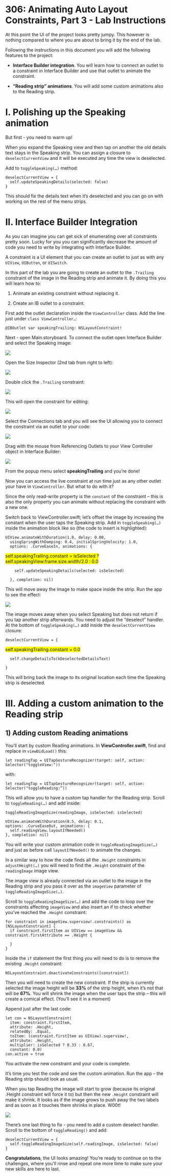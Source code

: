 # 306: Animating Auto Layout Constraints, Part 3 - Lab Instructions

At this point the UI of the project looks pretty jumpy. This however is nothing compared to where you are about to bring it by the end of the lab.

Following the instructions in this document you will add the following features to the project:

 * **Interface Builder integration**. You will learn how to connect an outlet to a constraint in Interface Builder and use that outlet to animate the constraint.

 * **”Reading strip” animations**. You will add some custom animations also to the Reading strip.

# I. Polishing up the Speaking animation

But first - you need to warm up!

When you expand the Speaking view and then tap on another the old details text stays in the Speaking strip. You can assign a closure to `deselectCurrentView` and it will be executed any time the view is deselected. 

Add to `toggleSpeaking(…)` method:

    deselectCurrentView = {
      self.updateSpeakingDetails(selected: false)
    }

This should fix the details text when it’s deselected and you can go on with working on the rest of the menu strips.

# II. Interface Builder Integration

As you can imagine you can get sick of enumerating over all constraints pretty soon. Lucky for you you can significantly decrease the amount of code you need to write by integrating with Interface Builder.

A constraint is a UI element that you can create an outlet to just as with any `UIView`, `UIButton`, or `UISwitch`.

In this part of the lab you are going to create an outlet to the `.Trailing` constraint of the image in the Reading strip and animate it. By doing this you will learn how to:

1. Animate an existing constraint without replacing it.

2. Create an IB outlet to a constraint.

First add the outlet declaration inside the `ViewController` class. Add the line just under `class ViewController…`:

    @IBOutlet var speakingTrailing: NSLayoutConstraint!

Next - open Main.storyboard. To connect the outlet open Interface Builder and select the Speaking image:

![](./3-LabImages/ib1.png)

Open the Size Inspector (2nd tab from right to left):

![](./3-LabImages/ib2.png)

Double click the `.Trailing` constraint:

![](./3-LabImages/ib3.png)

This will open the constraint for editing:

![](./3-LabImages/ib4.png)

Select the Connections tab and you will see the UI allowing you to connect the constraint via an outlet to your code:

![](./3-LabImages/ib5.png)

Drag with the mouse from Referencing Outlets to your View Controller object in Interface Builder:

![](./3-LabImages/ib6.png)

From the popup menu select **speakingTrailing** and you’re done!

Now you can access the live constraint at run time just as any other outlet your have in `ViewController`. But what to do with it?

Since the only read-write property is the `constant` of the constraint – this is also the only property you can animate without replacing the constraint with a new one.

Switch back to ViewController.swift; let’s offset the image by increasing the constant when the user taps the Speaking strip. Add in `toggleSpeaking(…)` inside the animation block like so (the code to insert is highlighted):

    UIView.animateWithDuration(1.0, delay: 0.00,
      usingSpringWithDamping: 0.4, initialSpringVelocity: 1.0,
      options: .CurveEaseIn, animations: {
        

<span style='background:yellow'>self.speakingTrailing.constant = isSelected ? self.speakingView.frame.size.width/2.0 : 0.0</span>

        self.updateSpeakingDetails(selected: isSelected)
        
      }, completion: nil)


This will move away the image to make space inside the strip. Run the app to see the effect:

![](./3-LabImages/ib7.png)

The image moves away when you select Speaking but does not return if you tap another strip afterwards. You need to adjust the “deselect” handler. At the bottom of `toggleSpeaking(…)` add inside the `deselectCurrentView` closure:

    deselectCurrentView = {

<span style='background:yellow'>self.speakingTrailing.constant = 0.0</span>

      self.changeDetailsTo(kDeselectedDetailsText)

    }

This will bring back the image to its original location each time the Speaking strip is deselected.

# III. Adding a custom animation to the Reading strip

## 1) Adding custom Reading animations

You’ll start by custom Reading animations. In **ViewController.swift**, find and replace in `viewDidLoad()` this:

    let readingTap = UITapGestureRecognizer(target: self, action: Selector("toggleView:"))

with:

    let readingTap = UITapGestureRecognizer(target: self, action: Selector("toggleReading:”))

This will allow you to have a custom tap handler for the Reading strip. Scroll to `toggleReading(…)` and add inside:

    toggleReadingImageSize(readingImage, isSelected: isSelected)

    UIView.animateWithDuration(0.5, delay: 0.1, 
    options: .CurveEaseOut, animations: {
      self.readingView.layoutIfNeeded()
    }, completion: nil)

You will write your custom animation code in `toggleReadingImageSize(…)` and just as before call `layoutIfNeeded()` to animate the changes.

In a similar way to how the code finds all the `.Height` constraints in `adjustHeight(…)` you will need to find the `.Height` constraint of the `readingImage` image view.

The image view is already connected via an outlet to the image in the Reading strip and you pass it over as the `imageView` parameter of `toggleReadingImageSize(…)`.

Scroll to `toggleReadingImageSize(…)` and add the code to loop over the constraints affecting `imageView` and also insert an if to check whether you’ve reached the `.Height` constraint:

    for constraint in imageView.superview!.constraints() as [NSLayoutConstraint] {
      if constraint.firstItem as UIView == imageView && constraint.firstAttribute == .Height {

      }
    }

Inside the `if` statement the first thing you will need to do is to remove the existing `.Height` constraint:

    NSLayoutConstraint.deactivateConstraints([constraint])

Then you will need to create the new constraint. If the strip is currently selected the image height will be **33%** of the strip height, when it’s not that will be **67%**. You will shrink the image when the user taps the strip – this will create a comical effect. (You’ll see it in a moment)

Append just after the last code:

    let con = NSLayoutConstraint(
      item: constraint.firstItem,
      attribute: .Height,
      relatedBy: .Equal,
      toItem: (constraint.firstItem as UIView).superview!,
      attribute: .Height,
      multiplier: isSelected ? 0.33 : 0.67,
      constant: 0.0)
    con.active = true

You activate the new constraint and your code is complete.

It’s time you test the code and see the custom animation. Run the app – the Reading strip should look as usual.

When you tap Reading the image will start to grow (because its original .Height constraint will force it to) but then the new `.Height` constraint will make it shrink. It looks as if the image grows to push away the two labels and as soon as it touches them shrinks in place. W00t!

![](./3-LabImages/reading1.png)

There’s one last thing to fix - you need to add a custom deselect handler. Scroll to the bottom of `toggleReading()` and add:

    deselectCurrentView = {
      self.toggleReadingImageSize(self.readingImage, isSelected: false)
    }

**Congratulations**, the UI looks amazing! You’re ready to continue on to the challenges, where you’ll rinse and repeat one more time to make sure your new skills are here to last.

